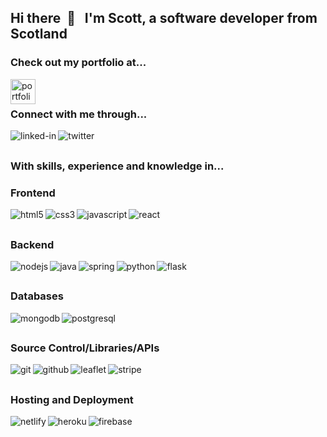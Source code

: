 ## Hi there &nbsp;👋 &nbsp;  I'm Scott, a software developer from Scotland
<!-- Check out my portfolio at [scottjohnston.dev](https://scottjohnston.dev) -->

### Check out my portfolio at...
[<img align="left" alt="portfolio" src="https://img.shields.io/badge/scottjohnston.dev-portfolio-orange?style=plastic&for-the-badge" height="40" />](https://scottjohnston.dev/)

<br>

##

### Connect with me through...
[<img align="left" alt="linked-in" src="https://img.shields.io/badge/linkedin-%230077B5.svg?&style=for-the-badge&logo=linkedin&logoColor=white" />](https://www.linkedin.com/in/scott-johnston-it/)

[<img align="left" alt="twitter" src="https://img.shields.io/badge/twitter-%231DA1F2.svg?&style=for-the-badge&logo=twitter&logoColor=white" />](https://twitter.com/scottJ_Dev)

<br/>

##

### With skills, experience and knowledge in...

### Frontend
<img align="left" alt="html5" src="https://img.shields.io/badge/html5%20-%23E34F26.svg?&style=for-the-badge&logo=html5&logoColor=white" />
<img align="left" alt="css3" src="https://img.shields.io/badge/css3%20-%231572B6.svg?&style=for-the-badge&logo=css3&logoColor=white" />
<img align="left" alt="javascript" src="https://img.shields.io/badge/javascript%20-%23F7DF1E.svg?&style=for-the-badge&logo=javascript&logoColor=grey" />
<img align="left" alt="react" src="https://img.shields.io/badge/react%20-%2320232a.svg?&style=for-the-badge&logo=react&logoColor=%2361DAFB" />

<br/>

##

### Backend
<img align="left" alt="nodejs" src="https://img.shields.io/badge/node.js%20-%2343853D.svg?&style=for-the-badge&logo=node.js&logoColor=white" />  
<img align="left" alt="java" src="https://img.shields.io/badge/java%20-%23007396.svg?&style=for-the-badge&logo=java&logoColor=white" />
<img align="left" alt="spring" src="https://img.shields.io/badge/spring%20-%236DB33F.svg?&style=for-the-badge&logo=spring&logoColor=white" />
<img align="left" alt="python" src="https://img.shields.io/badge/python%20-%233776AB.svg?&style=for-the-badge&logo=python&logoColor=white" />
<img align="left" alt="flask" src="https://img.shields.io/badge/flask%20-%23000000.svg?&style=for-the-badge&logo=flask&logoColor=white" />

<br/>

##

### Databases
<img align="left" alt="mongodb" src="https://img.shields.io/badge/mongodb%20-%2347A248.svg?&style=for-the-badge&logo=mongodb&logoColor=white" />
<img align="left" alt="postgresql" src="https://img.shields.io/badge/postgresql%20-%234169E1.svg?&style=for-the-badge&logo=postgresql&logoColor=white" />

<br/>

##

### Source Control/Libraries/APIs
<img align="left" alt="git" src="https://img.shields.io/badge/git%20-%23F05032.svg?&style=for-the-badge&logo=git&logoColor=white" />
<img align="left" alt="github" src="https://img.shields.io/badge/github%20-%23181717.svg?&style=for-the-badge&logo=github&logoColor=white" />
<img align="left" alt="leaflet" src="https://img.shields.io/badge/leaflet%20-%23199900.svg?&style=for-the-badge&logo=leaflet&logoColor=white" />
<img align="left" alt="stripe" src="https://img.shields.io/badge/stripe%20-%23008CDD.svg?&style=for-the-badge&logo=stripe&logoColor=white" />

<br/>

##

### Hosting and Deployment
<img align="left" alt="netlify" src="https://img.shields.io/badge/netlify%20-%2300C7B7.svg?&style=for-the-badge&logo=netlify&logoColor=white" />
<img align="left" alt="heroku" src="https://img.shields.io/badge/heroku%20-%23430098.svg?&style=for-the-badge&logo=heroku&logoColor=white" />
<img align="left" alt="firebase" src="https://img.shields.io/badge/firebase%20-%23FFCA28.svg?&style=for-the-badge&logo=firebase&logoColor=white" />
<!--
**SJ47/SJ47** is a ✨ _special_ ✨ repository because its `README.md` (this file) appears on your GitHub profile.

Here are some ideas to get you started:

- 🔭 I’m currently working on ...
- 🌱 I’m currently learning ...
- 👯 I’m looking to collaborate on ...
- 🤔 I’m looking for help with ...
- 💬 Ask me about ...
- 📫 How to reach me: ...
- 😄 Pronouns: ...
- ⚡ Fun fact: ...
-->

